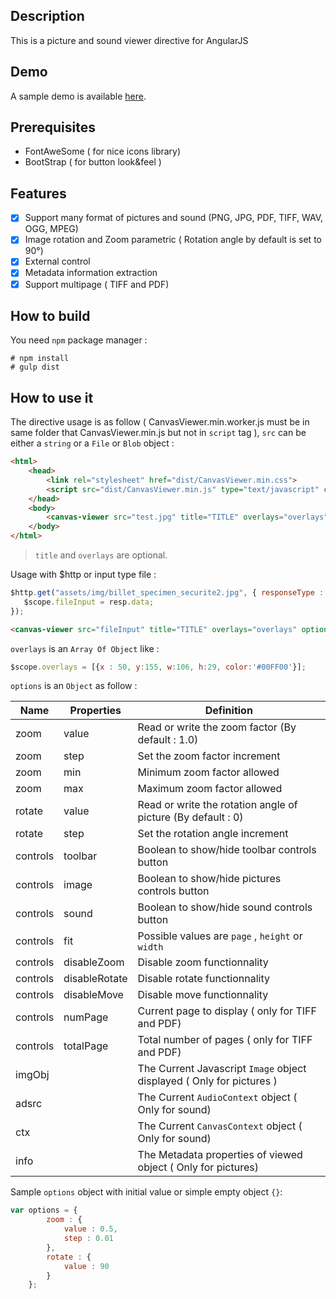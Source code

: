 ## Description

This is a picture and sound viewer directive for AngularJS

## Demo

A sample demo is available [here](http://fcrohas.github.io/angular-canvas-viewer).

## Prerequisites

* FontAweSome ( for nice icons library)
* BootStrap ( for button look&feel )

## Features

- [x]	Support many format of pictures and sound (PNG, JPG, PDF, TIFF, WAV, OGG, MPEG)
- [x]	Image rotation and Zoom parametric ( Rotation angle by default is set to 90°)
- [x]	External control
- [x]	Metadata information extraction
- [x]	Support multipage ( TIFF and PDF)

## How to build

You need  `npm` package manager :

    # npm install
    # gulp dist

## How to use it

 The directive usage is as follow ( CanvasViewer.min.worker.js must be in same folder that CanvasViewer.min.js but not in `script` tag ), `src` can be either a `string` or a `File` or `Blob` object :

```html
<html>
	<head>
		<link rel="stylesheet" href="dist/CanvasViewer.min.css">
		<script src="dist/CanvasViewer.min.js" type="text/javascript" charset="utf-8"></script>	
	</head>
	<body>
		<canvas-viewer src="test.jpg" title="TITLE" overlays="overlays" options="options"></canvas-viewer>
	</body>
</html>
```
> `title` and `overlays` are optional.

Usage with $http or input type file :

```javascript
$http.get("assets/img/billet_specimen_securite2.jpg", { responseType : 'blob'}).then(function(resp) {
   $scope.fileInput = resp.data;
});
```

```html
<canvas-viewer src="fileInput" title="TITLE" overlays="overlays" options="options"></canvas-viewer>
```

`overlays` is an `Array Of Object`  like :

```javascript
$scope.overlays = [{x : 50, y:155, w:106, h:29, color:'#00FF00'}];
```

`options` is an `Object` as follow :

Name | Properties | Definition
---- | ---------- | ----------
zoom | value | Read or write the zoom factor (By default : 1.0)
zoom | step | Set the zoom factor increment
zoom | min | Minimum zoom factor allowed
zoom | max | Maximum zoom factor allowed
rotate | value | Read or write the rotation angle of picture (By default : 0)
rotate | step | Set the rotation angle increment
controls | toolbar | Boolean to show/hide toolbar controls button
controls | image | Boolean to show/hide pictures controls button
controls | sound | Boolean to show/hide sound controls button
controls | fit | Possible values are `page` , `height` or `width`
controls | disableZoom | Disable zoom functionnality
controls | disableRotate | Disable rotate functionnality
controls | disableMove | Disable move functionnality
controls | numPage | Current page to display ( only for TIFF and PDF)
controls | totalPage | Total number of pages ( only for TIFF and PDF)
imgObj | | The Current Javascript `Image` object displayed ( Only for pictures )
adsrc | | The Current `AudioContext` object ( Only for sound)
ctx | | The Current `CanvasContext` object ( Only for sound)
info | | The Metadata properties of viewed object ( Only for pictures)

Sample `options` object with initial value or simple empty object `{}`:

```javascript
var options = {
		zoom : {
			value : 0.5,
			step : 0.01
		},
		rotate : {
			value : 90
		}
	};
```
